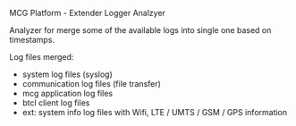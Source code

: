 MCG Platform - Extender Logger Analzyer

Analyzer for merge some of the available logs into single one based on timestamps.

Log files merged:
- system log files (syslog)
- communication log files (file transfer)
- mcg application log files
- btcl client log files
- ext: system info log files with Wifi, LTE / UMTS / GSM / GPS information

